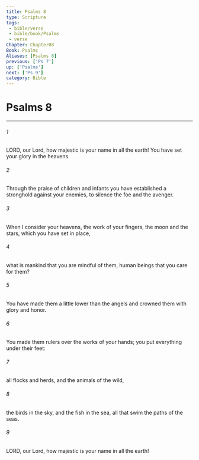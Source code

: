 ```yaml
---
title: Psalms 8
type: Scripture
tags:
 - bible/verse
 - bible/book/Psalms
 - verse
Chapter: Chapter08
Book: Psalms
Aliases: [Psalms 8]
previous: ['Ps 7']
up: ['Psalms']
next: ['Ps 9']
category: Bible
---
```

# Psalms 8

***


###### 1 
LORD, our Lord, how majestic is your name in all the earth! You have set your glory in the heavens. 

###### 2 
Through the praise of children and infants you have established a stronghold against your enemies, to silence the foe and the avenger. 

###### 3 
When I consider your heavens, the work of your fingers, the moon and the stars, which you have set in place, 

###### 4 
what is mankind that you are mindful of them, human beings that you care for them? 

###### 5 
You have made them a little lower than the angels and crowned them with glory and honor. 

###### 6 
You made them rulers over the works of your hands; you put everything under their feet: 

###### 7 
all flocks and herds, and the animals of the wild, 

###### 8 
the birds in the sky, and the fish in the sea, all that swim the paths of the seas. 

###### 9 
LORD, our Lord, how majestic is your name in all the earth! 
